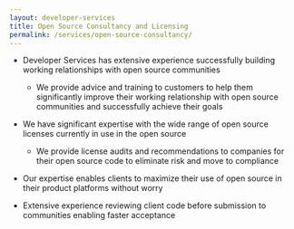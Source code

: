 ```yaml
---
layout: developer-services
title: Open Source Consultancy and Licensing
permalink: /services/open-source-consultancy/
---
```

- Developer Services has extensive experience successfully building working relationships with open source communities
    - We provide advice and training to customers to help them significantly improve their working relationship with open source communities and successfully achieve their goals

- We have significant expertise with the wide range of open source licenses currently in use in the open source
    - We provide license audits and recommendations to companies for their open source code to eliminate risk and move to compliance

- Our expertise enables clients to maximize their use of open source in their product platforms without worry
- Extensive experience reviewing client code before submission to communities enabling faster acceptance
